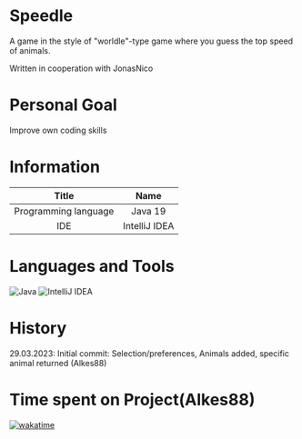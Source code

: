 # Speedle
A game in the style of "worldle"-type game where you guess the top speed of animals.

Written in cooperation with JonasNico

# Personal Goal
Improve own coding skills

# Information
|        Title         |     Name      | 
|:--------------------:|:-------------:|
| Programming language |   Java 19     | 
|         IDE          | IntelliJ IDEA | 

# Languages and Tools
![Java](https://img.shields.io/badge/java-%23ED8B00.svg?style=for-the-badge&logo=java&logoColor=white)
![IntelliJ IDEA](https://img.shields.io/badge/IntelliJIDEA-000000.svg?style=for-the-badge&logo=intellij-idea&logoColor=white)  

# History
29.03.2023: Initial commit: Selection/preferences, Animals added, specific animal returned (Alkes88)

# Time spent on Project(Alkes88)
[![wakatime](https://wakatime.com/badge/user/d3f10ce3-5913-47b5-a908-6228fe4d4225/project/2f308e19-527b-4cd2-b40f-04a6ea217747.svg)](https://wakatime.com/badge/user/d3f10ce3-5913-47b5-a908-6228fe4d4225/project/2f308e19-527b-4cd2-b40f-04a6ea217747)
